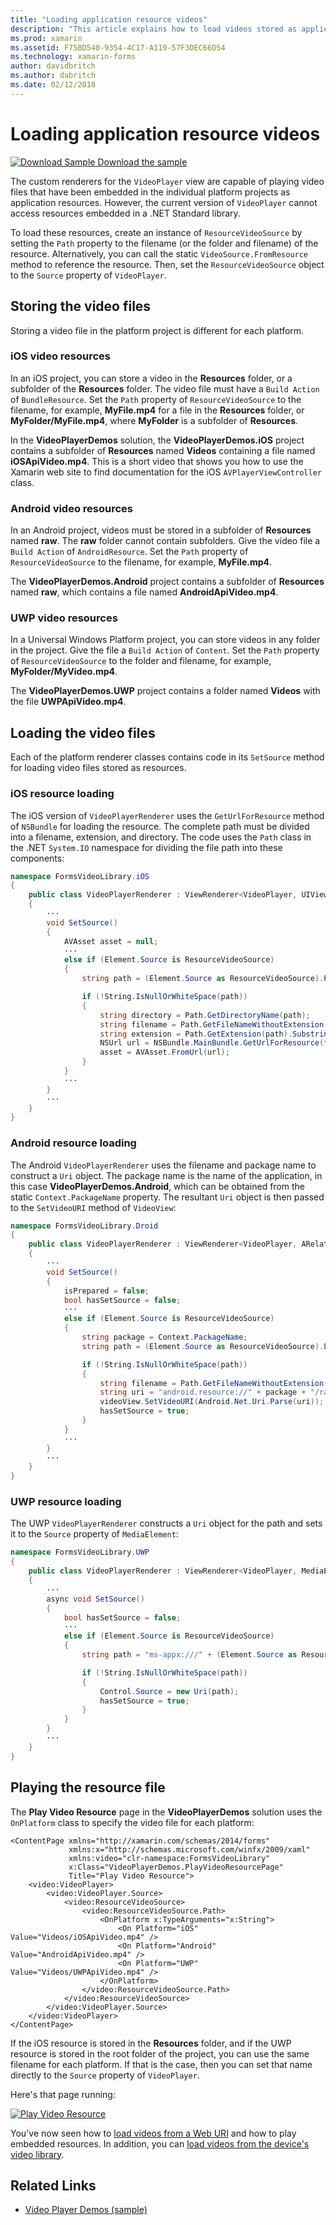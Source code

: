 ```yaml
---
title: "Loading application resource videos"
description: "This article explains how to load videos stored as application resources in a video player application, using Xamarin.Forms."
ms.prod: xamarin
ms.assetid: F75BD540-9354-4C17-A119-57F3DEC66D54
ms.technology: xamarin-forms
author: davidbritch
ms.author: dabritch
ms.date: 02/12/2018
---
```


# Loading application resource videos

[![Download Sample](~/media/shared/download.png) Download the sample](https://developer.xamarin.com/samples/xamarin-forms/customrenderers/VideoPlayerDemos/)

The custom renderers for the `VideoPlayer` view are capable of playing video files that have been embedded in the individual platform projects as application resources. However, the current version of `VideoPlayer` cannot access resources embedded in a .NET Standard library.

To load these resources, create an instance of `ResourceVideoSource` by setting the `Path` property to the filename (or the folder and filename) of the resource. Alternatively, you can call the static `VideoSource.FromResource` method to reference the resource. Then, set the `ResourceVideoSource` object to the `Source` property of `VideoPlayer`.

## Storing the video files

Storing a video file in the platform project is different for each platform.

### iOS video resources

In an iOS project, you can store a video in the **Resources** folder, or a subfolder of the **Resources** folder. The video file must have a `Build Action` of `BundleResource`. Set the `Path` property of `ResourceVideoSource` to the filename, for example, **MyFile.mp4** for a file in the **Resources** folder, or **MyFolder/MyFile.mp4**, where **MyFolder** is a subfolder of **Resources**.

In the **VideoPlayerDemos** solution, the **VideoPlayerDemos.iOS** project contains a subfolder of **Resources** named **Videos** containing a file named **iOSApiVideo.mp4**. This is a short video that shows you how to use the Xamarin web site to find documentation for the iOS `AVPlayerViewController` class.

### Android video resources

In an Android project, videos must be stored in a subfolder of **Resources** named **raw**. The **raw** folder cannot contain subfolders. Give the video file a `Build Action` of `AndroidResource`. Set the `Path` property of `ResourceVideoSource` to the filename, for example, **MyFile.mp4**.

The **VideoPlayerDemos.Android** project contains a subfolder of **Resources** named **raw**, which contains a file named **AndroidApiVideo.mp4**.

### UWP video resources

In a Universal Windows Platform project, you can store videos in any folder in the project. Give the file a `Build Action` of `Content`. Set the `Path` property of `ResourceVideoSource` to the folder and filename, for example, **MyFolder/MyVideo.mp4**.

The **VideoPlayerDemos.UWP** project contains a folder named **Videos** with the file **UWPApiVideo.mp4**.

## Loading the video files

Each of the platform renderer classes contains code in its `SetSource` method for loading video files stored as resources.

### iOS resource loading

The iOS version of `VideoPlayerRenderer` uses the `GetUrlForResource` method of `NSBundle` for loading the resource. The complete path must be divided into a filename, extension, and directory. The code uses the `Path` class in the .NET `System.IO` namespace for dividing the file path into these components:

```csharp
namespace FormsVideoLibrary.iOS
{
    public class VideoPlayerRenderer : ViewRenderer<VideoPlayer, UIView>
    {
        ···
        void SetSource()
        {
            AVAsset asset = null;
            ···
            else if (Element.Source is ResourceVideoSource)
            {
                string path = (Element.Source as ResourceVideoSource).Path;

                if (!String.IsNullOrWhiteSpace(path))
                {
                    string directory = Path.GetDirectoryName(path);
                    string filename = Path.GetFileNameWithoutExtension(path);
                    string extension = Path.GetExtension(path).Substring(1);
                    NSUrl url = NSBundle.MainBundle.GetUrlForResource(filename, extension, directory);
                    asset = AVAsset.FromUrl(url);
                }
            }
            ···
        }
        ···
    }
}
```

### Android resource loading

The Android `VideoPlayerRenderer` uses the filename and package name to construct a `Uri` object. The package name is the name of the application, in this case **VideoPlayerDemos.Android**, which can be obtained from the static `Context.PackageName` property. The resultant `Uri` object is then passed to the `SetVideoURI` method of `VideoView`:

```csharp
namespace FormsVideoLibrary.Droid
{
    public class VideoPlayerRenderer : ViewRenderer<VideoPlayer, ARelativeLayout>
    {
        ···    
        void SetSource()
        {
            isPrepared = false;
            bool hasSetSource = false;
            ···
            else if (Element.Source is ResourceVideoSource)
            {
                string package = Context.PackageName;
                string path = (Element.Source as ResourceVideoSource).Path;

                if (!String.IsNullOrWhiteSpace(path))
                {
                    string filename = Path.GetFileNameWithoutExtension(path).ToLowerInvariant();
                    string uri = "android.resource://" + package + "/raw/" + filename;
                    videoView.SetVideoURI(Android.Net.Uri.Parse(uri));
                    hasSetSource = true;
                }
            }
            ···
        }
        ···
    }
}
```

### UWP resource loading

The UWP `VideoPlayerRenderer` constructs a `Uri` object for the path and sets it to the `Source` property of `MediaElement`:

```csharp
namespace FormsVideoLibrary.UWP
{
    public class VideoPlayerRenderer : ViewRenderer<VideoPlayer, MediaElement>
    {
        ···
        async void SetSource()
        {
            bool hasSetSource = false;
            ···
            else if (Element.Source is ResourceVideoSource)
            {
                string path = "ms-appx:///" + (Element.Source as ResourceVideoSource).Path;

                if (!String.IsNullOrWhiteSpace(path))
                {
                    Control.Source = new Uri(path);
                    hasSetSource = true;
                }
            }
        }
        ···
    }
}
```

## Playing the resource file

The **Play Video Resource** page in the **VideoPlayerDemos** solution uses the `OnPlatform` class to specify the video file for each platform:

```xaml
<ContentPage xmlns="http://xamarin.com/schemas/2014/forms"
             xmlns:x="http://schemas.microsoft.com/winfx/2009/xaml"
             xmlns:video="clr-namespace:FormsVideoLibrary"
             x:Class="VideoPlayerDemos.PlayVideoResourcePage"
             Title="Play Video Resource">
    <video:VideoPlayer>
        <video:VideoPlayer.Source>
            <video:ResourceVideoSource>
                <video:ResourceVideoSource.Path>
                    <OnPlatform x:TypeArguments="x:String">
                        <On Platform="iOS" Value="Videos/iOSApiVideo.mp4" />
                        <On Platform="Android" Value="AndroidApiVideo.mp4" />
                        <On Platform="UWP" Value="Videos/UWPApiVideo.mp4" />
                    </OnPlatform>
                </video:ResourceVideoSource.Path>
            </video:ResourceVideoSource>
        </video:VideoPlayer.Source>
    </video:VideoPlayer>
</ContentPage>
```

If the iOS resource is stored in the **Resources** folder, and if the UWP resource is stored in the root folder of the project, you can use the same filename for each platform. If that is the case, then you can set that name directly to the `Source` property of `VideoPlayer`.

Here's that page running:

[![Play Video Resource](loading-resources-images/playvideoresource-small.png "Play Video Resource")](loading-resources-images/playvideoresource-large.png#lightbox "Play Video Resource")

You've now seen how to [load videos from a Web URI](web-videos.md) and how to play embedded resources. In addition, you can [load videos from the device's video library](accessing-library.md).


## Related Links

- [Video Player Demos (sample)](https://developer.xamarin.com/samples/xamarin-forms/customrenderers/VideoPlayerDemos/)
